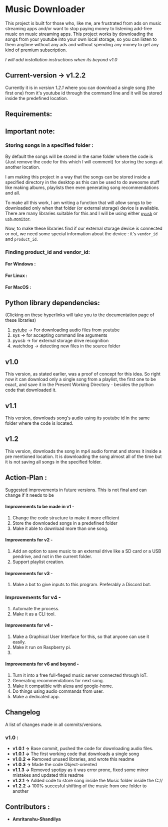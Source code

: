 # Music Downloader

This project is built for those who, like me, are frustrated from ads on music streaming apps and/or want to stop paying money to listening add-free music on music streaming apps. This project works by downloading the songs from your youtube into your own local storage, so you can listen to them anytime without any ads and without spending any money to get any kind of premium subscription.

*I will add installation instructions when its beyond v1.0*

## Current-version -> **v1.2.2**
Currently it is in *version 1.2.1* where you can download a single song (the first one) from it's youtube id through the command line and it will be stored inside the predefined location.

## Requirements:

## Important note:
### Storing songs in a specified folder :
By default the songs will be stored in the same folder where the code is (Just remove the code for this which I will comment) for storing the songs at another location. 

I am making this project in a way that the songs can be stored inside a specified directory in the desktop as this can be used to do aweosme stuff like making albums, playlists then even generating song recommendations and all. 

To make all this work, I am writing a function that will allow songs to be downloaded only when that folder (or external storage) device is available. There are many libraries suitable for this and I will be using either [`pyusb`](https://libusb.info/) or [`usb-monitor`](https://pypi.org/project/usb-monitor/#:~:text=USBMonitor%20is%20an%20easy%2Dto,platform%2Dspecific%20details%20or%20incompatibilities.). 

Now, to make these libraries find if our external storage device is connected or not, we need some special information about the device : it's `vendor_id` and `product_id`.

### Finding product_id and vendor_id:
#### For Windows :
#### For Linux :
#### For MacOS :

## Python library dependencies: 
(Clicking on these hyperlinks will take you to the documentation page of these libraries)
  1. [pytube](https://pytube.io/en/latest/user/quickstart.html) -> For downloading audio files from youtube
  2. sys -> for accepting command line arguments
  3. pyusb -> for external storage drive recognition
  4. watchdog -> detecting new files in the source folder
  

## v1.0
This version, as stated earlier, was a proof of concept for this idea. So right now it can download only a single song from a playlist, the first one to be exact, and save it in the Present Working Directory - besides the python code that downloaded it.

## v1.1
This version, downloads song's audio using its youtube id in the same folder where the code is located.

## v1.2
This version, downloads the song in mp4 audio format and stores it inside a pre mentioned location. It is downloading the song almost all of the time but it is not saving all songs in the specified folder.

## Action-Plan :
Suggested improvements in future versions. This is not final and can change if it needs to be
#### Improvements to be made in v1 -
1. Change the code structure to make it more efficient
2. Store the downloaded songs in a predefined folder
3. Make it able to download more than one song. 

#### Improvements for v2 -  
1. Add an option to save music to an external drive like a SD card or a USB pendrive, and not in the current folder.
2. Support playlist creation.

#### Improvements for v3 -
1. Make a bot to give inputs to this program. Preferably a Discord bot.
   
### Improvements for v4 -
1. Automate the process.
2. Make it as a CLI tool. 

#### Improvements for v4 -
1. Make a Graphical User Interface for this, so that anyone can use it easily.
2. Make it run on Raspberry pi. 
3. 
   
#### Improvements for v6 and beyond - 
1. Turn it into a free full-fleged music server connected through IoT.
2. Generating recommendations for next song. 
3. Make it compatible with alexa and google-home. 
4. Do things using audio commands from user.
5. Make a dedicated app.
   
## Changelog
A list of changes made in all commits/versions.
### v1.0 :
- **v1.0.1 ->** Base commit, pushed the code for downloading audio files.
- **v1.0.1 ->** The first working code that downloads a single song
- **v1.0.2 ->** Removed unused libraries, and wrote this readme
- **v1.0.3 ->** Made the code Object-oriented
- **v1.1.3 ->** Removed spotipy as it was error prone, fixed some minor mistakes and updated this readme
- **v1.2.1 ->** Added code to store song inside the Music folder inside the C://
- **v1.2.2 ->** 100% succesful shifting of the music from one folder to another


## Contributors :
- **Amritanshu-Shandilya** 